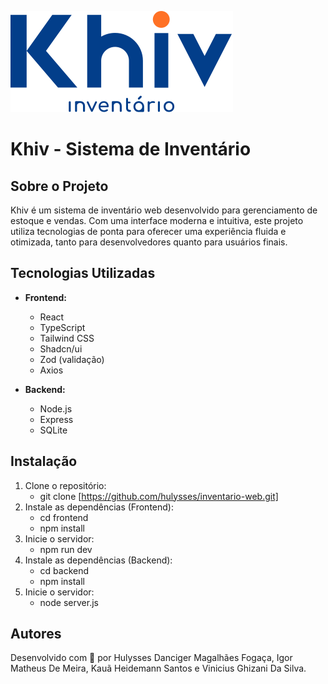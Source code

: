 ![Logo Khiv](frontend/src/assets/logo/logo.svg)
# Khiv - Sistema de Inventário
## Sobre o Projeto

Khiv é um sistema de inventário web desenvolvido para gerenciamento de estoque e vendas. Com uma interface moderna e intuitiva, este projeto utiliza tecnologias de ponta para oferecer uma experiência fluida e otimizada, tanto para desenvolvedores quanto para usuários finais.

## Tecnologias Utilizadas
- **Frontend:**
    - React
    - TypeScript
    - Tailwind CSS
    - Shadcn/ui
    - Zod (validação)
    - Axios

- **Backend:**
    - Node.js
    - Express
    - SQLite

## Instalação
1. Clone o repositório:
    - git clone [https://github.com/hulysses/inventario-web.git]
2. Instale as dependências (Frontend):
    - cd frontend
    - npm install
3. Inicie o servidor:
    - npm run dev 
4. Instale as dependências (Backend):
    - cd backend
    - npm install
5. Inicie o servidor:
    - node server.js

## Autores
Desenvolvido com 💙 por Hulysses Danciger Magalhães Fogaça, Igor Matheus De Meira, Kauã Heidemann Santos e Vinicius Ghizani Da Silva.
